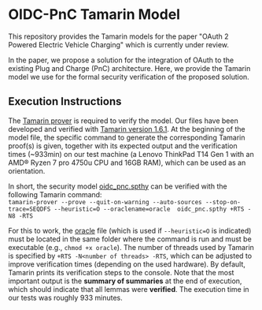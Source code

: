 # OIDC-PnC Tamarin Model

This repository provides the Tamarin models for the paper "OAuth 2 Powered Electric Vehicle Charging" which is currently under review.

In the paper, we propose a solution for the integration of OAuth to the existing Plug and Charge (PnC) architecture. Here, we provide the Tamarin model we use for the formal security verification of the proposed solution.

## Execution Instructions

The [Tamarin prover](https://tamarin-prover.github.io/) is required to verify the model. Our files have been developed and verified with [Tamarin version 1.6.1](https://github.com/tamarin-prover/tamarin-prover/releases/tag/1.6.1). 
At the beginning of the model file, the specific command to generate the corresponding Tamarin proof(s) is given, together with its expected output and the verification times (~933min) on our test machine (a Lenovo ThinkPad T14 Gen 1 with an AMD® Ryzen 7 pro 4750u CPU and 16GB RAM), which can be used as an orientation.


In short, the security model [oidc_pnc.spthy](./oidc_pnc.spthy) can be verified with the following Tamarin command:  
`tamarin-prover --prove --quit-on-warning --auto-sources --stop-on-trace=SEQDFS --heuristic=O --oraclename=oracle  oidc_pnc.spthy +RTS -N8 -RTS`

For this to work, the [oracle](./oracle) file (which is used if `--heuristic=O` is indicated) must be located in the same folder where the command is run and must be executable (e.g., `chmod +x oracle`).
The number of threads used by Tamarin is specified by `+RTS -N<number of threads> -RTS`, which can be adjusted to improve verification times (depending on the used hardware).
By default, Tamarin prints its verification steps to the console. Note that the most important output is the **summary of summaries** at the end of execution, which should indicate that all lemmas were **verified**.
The execution time in our tests was roughly 933 minutes.


